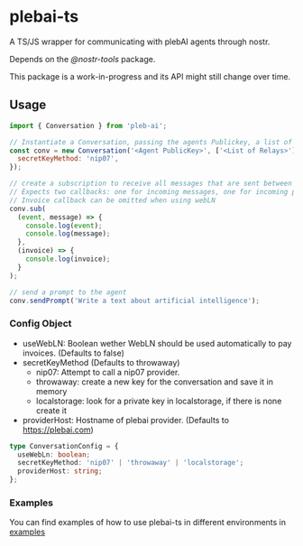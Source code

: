 # plebai-ts

A TS/JS wrapper for communicating with plebAI agents through nostr.

Depends on the _@nostr-tools_ package.

This package is a work-in-progress and its API might still change over time.

## Usage

```js
import { Conversation } from 'pleb-ai';

// Instantiate a Conversation, passing the agents Publickey, a list of relays that you want to use for communication, and a config object.
const conv = new Conversation('<Agent PublicKey>', ['<List of Relays>'], {
  secretKeyMethod: 'nip07',
});

// create a subscription to receive all messages that are sent between you and the agent
// Expects two callbacks: one for incoming messages, one for incoming payment requests
// Invoice callback can be omitted when using webLN
conv.sub(
  (event, message) => {
    console.log(event);
    console.log(message);
  },
  (invoice) => {
    console.log(invoice);
  }
);

// send a prompt to the agent
conv.sendPrompt('Write a text about artificial intelligence');
```

### Config Object

- useWebLN: Boolean wether WebLN should be used automatically to pay invoices. (Defaults to false)
- secretKeyMethod (Defaults to throwaway)
  - nip07: Attempt to call a nip07 provider.
  - throwaway: create a new key for the conversation and save it in memory
  - localstorage: look for a private key in localstorage, if there is none create it
- providerHost: Hostname of plebai provider. (Defaults to https://plebai.com)

```ts
type ConversationConfig = {
  useWebLn: boolean;
  secretKeyMethod: 'nip07' | 'throwaway' | 'localstorage';
  providerHost: string;
};
```

### Examples

You can find examples of how to use plebai-ts in different environments in [examples](/examples/)
